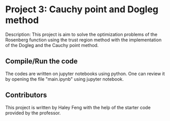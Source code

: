 # Project 3: Cauchy point and Dogleg method

Description: This project is aim to solve the optimization problems of the Rosenberg function using the trust region method with the implementation of the Dogleg and the Cauchy point method.  

## Compile/Run the code

The codes are written on jupyter notebooks using python. One can review it by opening the file "main.ipynb" using jupyter notebook. 

## Contributors
This project is written by Haley Feng with the help of the starter code provided by the professor.


